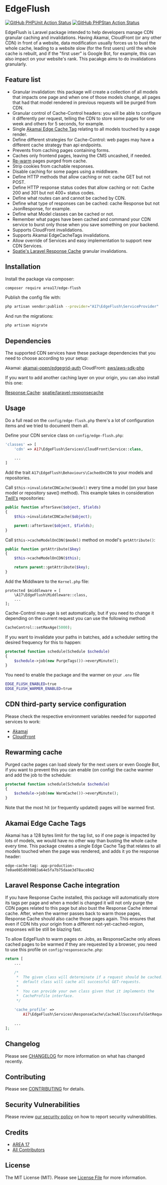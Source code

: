 # EdgeFlush

<!--
[![Latest Version on Packagist](https://img.shields.io/packagist/v/area17/edge-flush.svg?style=flat-square)](https://packagist.org/packages/area17/edge-flush)
-->
[![GitHub PHPUnit Action Status](https://img.shields.io/github/workflow/status/area17/edge-flush/phpunit?label=PHPUnit)](https://github.com/area17/edge-flush/actions?query=workflow%3Aphpunit+branch%3A1.x)
[![GitHub PHPStan Action Status](https://img.shields.io/github/workflow/status/area17/edge-flush/phpstan?label=PHPStan)](https://github.com/area17/edge-flush/actions?query=workflow%phpstan+branch%3A1.x)
<!--
[![GitHub Code Style Action Status](https://img.shields.io/github/workflow/status/area17/edge-flush/Check%20&%20fix%20styling?label=code%20style)](https://github.com/area17/edge-flush/actions?query=workflow%3A"Check+%26+fix+styling"+branch%3A1.x)
[![Total Downloads](https://img.shields.io/packagist/dt/area17/edge-flush.svg?style=flat-square)](https://packagist.org/packages/area17/edge-flush)
-->

EdgeFlush is Laravel package intended to help developers manage CDN granular caching and invalidations. Having Akamai, CloudFront (or any other CDN) in front of a website, data modification usually forces us to bust the whole cache, leading to a website slow (for the first users) until the whole cache is rebuilt, and if the "first user" is Google Bot, for example, this can also impact on your website's rank. This pacakge aims to do invalidations granularly.

## Feature list

- Granular invalidation: this package will create a collection of all models that impacts one page and when one of those models change, all pages that had that model rendered in previous requests will be purged from CDN.
- Granular control of Cache-Control headers: you will be able to configure it differently per request, telling the CDN to store some pages for one week and others for 5 seconds, for example.
- Single [Akamai Edge Cache Tag](#akamai-edge-cache-tags) relating to all models touched by a page render.
- Define different strategies for Cache-Control: web pages may have a different cache strategy than api endpoints.
- Prevents from caching pages containing forms.
- Caches only frontend pages, leaving the CMS uncashed, if needed.
- [Re-warm](#rewarming-cache) pages purged from cache.
- Strip cookies from cachable responses.
- Disable caching for some pages using a middlware.
- Define HTTP methods that allow caching or not: cache GET but not POST.
- Define HTTP response status codes that allow caching or not: Cache 200 and 301 but not 400+ status codes.
- Define what routes can and cannot be cached by CDN.
- Define what type of responses can be cached: cache Response but not JsonResponse, for example.
- Define what Model classes can be cached or not.
- Remember what pages have been cached and command your CDN service to burst only those when you save something on your backend.
- Supports CloudFront invalidations.
- Supports Akamai EdgeCacheTags invalidations.
- Allow override of Services and easy implementation to support new CDN Services.
- [Spatie's Laravel Response Cache](#laravel-response-cache-integration) granular invalidations.

## Installation

Install the package via composer:

```bash
composer require area17/edge-flush
```

Publish the config file with:

```bash
php artisan vendor:publish --provider="A17\EdgeFlush\ServiceProvider"
```

And run the migrations:

```bash
php artisan migrate
```

## Dependencies

The supported CDN services have these package dependencies that you need to choose according to your setup:

Akamai: [akamai-open/edgegrid-auth](https://github.com/akamai/AkamaiOPEN-edgegrid-php)
CloudFront: [aws/aws-sdk-php](https://github.com/aws/aws-sdk-php)

If you want to add another caching layer on your origin, you can also install this one:

[Response Cache](#laravel-response-cache-integration): [spatie/laravel-responsecache](https://github.com/spatie/laravel-responsecache)

## Usage

Do a full read on the `config/edge-flush.php` there's a lot of configuration items and we tried to document them all.

Define your CDN service class on `config/edge-flush.php`:

``` php
'classes' => [
    'cdn' => A17\EdgeFlush\Services\CloudFront\Service::class,
    
    ...
]
```

Add the trait `A17\EdgeFlush\Behaviours\CachedOnCDN` to your models and repositories.

Call `$this->invalidateCDNCache($model)` every time a model (on your base model or repository save() method). This example takes in consideration [Twill's](https://twill.io/) repositories:

``` php
public function afterSave($object, $fields)
{
    $this->invalidateCDNCache($object);

    parent::afterSave($object, $fields);
}
```

Call `$this->cacheModelOnCDN($model)` method on model's `getAttribute()`:

``` php
public function getAttribute($key)
{
    $this->cacheModelOnCDN($this);

    return parent::getAttribute($key);
}
```

Add the Middlware to the `Kernel.php` file:

```
protected $middleware = [
    \A17\EdgeFlush\Middleware::class,
    ...
];
```

Cache-Control max-age is set automatically, but if you need to change it depending on the current request you can use the following method:

``` php
CacheControl::setMaxAge(5000);
```

If you want to invalidate your paths in batches, add a scheduler setting the desired frequency for this to happen:

``` php
protected function schedule(Schedule $schedule)
{
    $schedule->job(new PurgeTags())->everyMinute();
}
```

You need to enable the package and the warmer on your `.env` file

``` sh
EDGE_FLUSH_ENABLED=true
EDGE_FLUSH_WARMER_ENABLED=true
```

## CDN third-party service configuration

Please check the respective environment variables needed for supported services to work:

- [Akamai](https://github.com/area17/edge-flush/blob/unstable/config/edge-flush.php#L188)
- [CloudFront](https://github.com/area17/edge-flush/blob/unstable/config/edge-flush.php#L195)

## Rewarming cache

Purged cache pages can load slowly for the next users or even Google Bot, if you want to prevent this you can enable (on config) the cache warmer and add the job to the schedule:

``` php
protected function schedule(Schedule $schedule)
{
    $schedule->job(new WarmCache())->everyMinute();
}
```

Note that the most hit (or frequently updated) pages will be warmed first.

## Akamai Edge Cache Tags

Akamai has a 128 bytes limit for the tag list, so if one page is impacted by lots of models, we would have no other way than busting the whole cache every time. This package creates a single Edge Cache Tag that relates to all models touched when the page was rendered, and adds it yo the response header:

```
edge-cache-tag: app-production-7e0ae085d699003a64e5fa7b75daae3d78ace842
```

## Laravel Response Cache integration

If you have Response Cache installed, this package will automatically store its tags per page and when a model is changed it will not only purge the CDN pages related to this page but also bust the Response Cache internal cache. After, when the warmer passes back to warm those pages, Response Cache should also cache those pages again. This ensures that even if CDN hits your origin from a different not-yet-cached-region, responses will be still be blazing fast.

To allow EdgeFlush to warm pages on Jobs, as ResponseCache only allows cached pages to be warmed if they are requested by a browser, you need to use this profile on `config/responsecache.php`:

``` php
return [
    ... 
    
    /*
     *  The given class will determinate if a request should be cached. The
     *  default class will cache all successful GET-requests.
     *
     *  You can provide your own class given that it implements the
     *  CacheProfile interface.
     */
     
    'cache_profile' =>
        A17\EdgeFlush\Services\ResponseCache\CacheAllSuccessfulGetRequests::class,
        
    ...
];    
```

## Changelog

Please see [CHANGELOG](CHANGELOG.md) for more information on what has changed recently.

## Contributing

Please see [CONTRIBUTING](.github/CONTRIBUTING.md) for details.

## Security Vulnerabilities

Please review [our security policy](../../security/policy) on how to report security vulnerabilities.

## Credits

-   [AREA 17](https://github.com/area17)
-   [All Contributors](../../contributors)

## License

The MIT License (MIT). Please see [License File](LICENSE.md) for more information.
